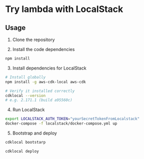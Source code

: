 # Try lambda with LocalStack

## Usage

1. Clone the repository

2. Install the code dependencies

```bash
npm install
```

3. Install dependencies for LocalStack

```bash
# Install globally
npm install -g aws-cdk-local aws-cdk

# Verify it installed correctly
cdklocal --version
# e.g. 2.171.1 (build a95560c)
```

4. Run LocalStack

```bash
export LOCALSTACK_AUTH_TOKEN="yourSecretTokenFromLocalstack"
docker-compose -f localstack/docker-compose.yml up 
```

5. Bootstrap and deploy

```bash
cdklocal bootstarp 

cdklocal deploy
```
